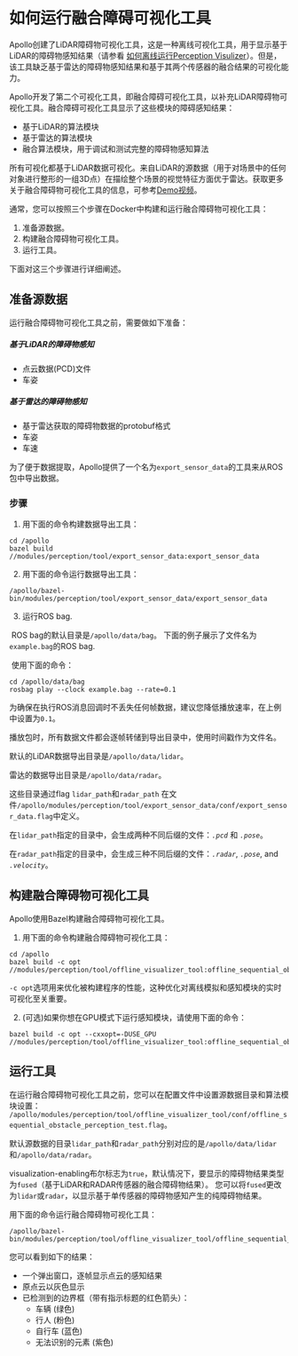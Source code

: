 # 如何运行融合障碍可视化工具

Apollo创建了LiDAR障碍物可视化工具，这是一种离线可视化工具，用于显示基于LiDAR的障碍物感知结果（请参看 [如何离线运行Perception Visulizer](how_to_run_offline_perception_visualizer_cn.md)）。但是，该工具缺乏基于雷达的障碍物感知结果和基于其两个传感器的融合结果的可视化能力。

Apollo开发了第二个可视化工具，即融合障碍可视化工具，以补充LiDAR障碍物可视化工具。融合障碍可视化工具显示了这些模块的障碍感知结果：

-  基于LiDAR的算法模块
-  基于雷达的算法模块
-  融合算法模块，用于调试和测试完整的障碍物感知算法

所有可视化都基于LiDAR数据可视化。来自LiDAR的源数据（用于对场景中的任何对象进行整形的一组3D点）在描绘整个场景的视觉特征方面优于雷达。获取更多关于融合障碍物可视化工具的信息，可参考[Demo视频](http://apollo.auto/platform/perception.html)。

通常，您可以按照三个步骤在Docker中构建和运行融合障碍物可视化工具：

1. 准备源数据。
2. 构建融合障碍物可视化工具。
3. 运行工具。

下面对这三个步骤进行详细阐述。

## 准备源数据


运行融合障碍物可视化工具之前，需要做如下准备：

##### 基于LiDAR的障碍物感知

- 点云数据(PCD)文件
- 车姿

##### 基于雷达的障碍物感知

- 基于雷达获取的障碍物数据的protobuf格式
- 车姿
- 车速

为了便于数据提取，Apollo提供了一个名为`export_sensor_data`的工具来从ROS包中导出数据。

### 步骤

1. 用下面的命令构建数据导出工具：


```
cd /apollo
bazel build //modules/perception/tool/export_sensor_data:export_sensor_data
```

2. 用下面的命令运行数据导出工具：

```
/apollo/bazel-bin/modules/perception/tool/export_sensor_data/export_sensor_data
```

3. 运行ROS bag.

​       ROS bag的默认目录是`/apollo/data/bag`。
​       下面的例子展示了文件名为`example.bag`的ROS bag.

​      使用下面的命令：

```
cd /apollo/data/bag
rosbag play --clock example.bag --rate=0.1
```

为确保在执行ROS消息回调时不丢失任何帧数据，建议您降低播放速率，在上例中设置为`0.1`。

播放包时，所有数据文件都会逐帧转储到导出目录中，使用时间戳作为文件名。

默认的LiDAR数据导出目录是`/apollo/data/lidar`。

雷达的数据导出目录是`/apollo/data/radar`。

这些目录通过flag `lidar_path`和`radar_path` 在文件`/apollo/modules/perception/tool/export_sensor_data/conf/export_sensor_data.flag`中定义。

在`lidar_path`指定的目录中，会生成两种不同后缀的文件：*`.pcd`* 和 *`.pose`*。

在`radar_path`指定的目录中，会生成三种不同后缀的文件：*`.radar`*, *`.pose`*, and *`.velocity`*。

## 构建融合障碍物可视化工具

Apollo使用Bazel构建融合障碍物可视化工具。

1. 用下面的命令构建融合障碍物可视化工具：

```
cd /apollo
bazel build -c opt //modules/perception/tool/offline_visualizer_tool:offline_sequential_obstacle_perception_test
```

`-c opt`选项用来优化被构建程序的性能，这种优化对离线模拟和感知模块的实时可视化至关重要。

2. (可选)如果你想在GPU模式下运行感知模块，请使用下面的命令：

```
bazel build -c opt --cxxopt=-DUSE_GPU //modules/perception/tool/offline_visualizer_tool:offline_sequential_obstacle_perception_test
```

## 运行工具

在运行融合障碍物可视化工具之前，您可以在配置文件中设置源数据目录和算法模块设置： `/apollo/modules/perception/tool/offline_visualizer_tool/conf/offline_sequential_obstacle_perception_test.flag`。

默认源数据的目录`lidar_path`和`radar_path`分别对应的是`/apollo/data/lidar`和`/apollo/data/radar`。

visualization-enabling布尔标志为`true`，默认情况下，要显示的障碍物结果类型为`fused`（基于LiDAR和RADAR传感器的融合障碍物结果）。 您可以将`fused`更改为`lidar`或`radar`，以显示基于单传感器的障碍物感知产生的纯障碍物结果。

用下面的命令运行融合障碍物可视化工具：

```
/apollo/bazel-bin/modules/perception/tool/offline_visualizer_tool/offline_sequential_obstacle_perception_test
```

您可以看到如下的结果：

- 一个弹出窗口，逐帧显示点云的感知结果
- 原点云以灰色显示
- 已检测到的边界框（带有指示标题的红色箭头）：
  -  车辆 (绿色)
  -  行人 (粉色)
  -  自行车 (蓝色)
  -  无法识别的元素 (紫色)
